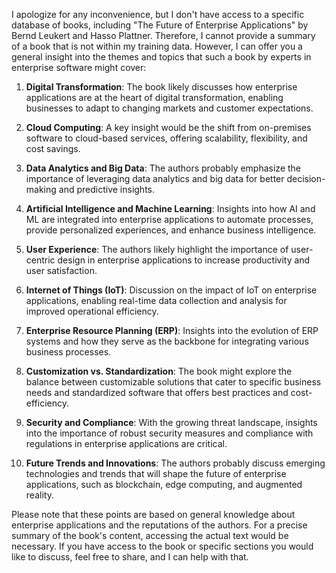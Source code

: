 I apologize for any inconvenience, but I don't have access to a specific database of books, including "The Future of Enterprise Applications" by Bernd Leukert and Hasso Plattner. Therefore, I cannot provide a summary of a book that is not within my training data. However, I can offer you a general insight into the themes and topics that such a book by experts in enterprise software might cover:

1. **Digital Transformation**: The book likely discusses how enterprise applications are at the heart of digital transformation, enabling businesses to adapt to changing markets and customer expectations.

2. **Cloud Computing**: A key insight would be the shift from on-premises software to cloud-based services, offering scalability, flexibility, and cost savings.

3. **Data Analytics and Big Data**: The authors probably emphasize the importance of leveraging data analytics and big data for better decision-making and predictive insights.

4. **Artificial Intelligence and Machine Learning**: Insights into how AI and ML are integrated into enterprise applications to automate processes, provide personalized experiences, and enhance business intelligence.

5. **User Experience**: The authors likely highlight the importance of user-centric design in enterprise applications to increase productivity and user satisfaction.

6. **Internet of Things (IoT)**: Discussion on the impact of IoT on enterprise applications, enabling real-time data collection and analysis for improved operational efficiency.

7. **Enterprise Resource Planning (ERP)**: Insights into the evolution of ERP systems and how they serve as the backbone for integrating various business processes.

8. **Customization vs. Standardization**: The book might explore the balance between customizable solutions that cater to specific business needs and standardized software that offers best practices and cost-efficiency.

9. **Security and Compliance**: With the growing threat landscape, insights into the importance of robust security measures and compliance with regulations in enterprise applications are critical.

10. **Future Trends and Innovations**: The authors probably discuss emerging technologies and trends that will shape the future of enterprise applications, such as blockchain, edge computing, and augmented reality.

Please note that these points are based on general knowledge about enterprise applications and the reputations of the authors. For a precise summary of the book's content, accessing the actual text would be necessary. If you have access to the book or specific sections you would like to discuss, feel free to share, and I can help with that.